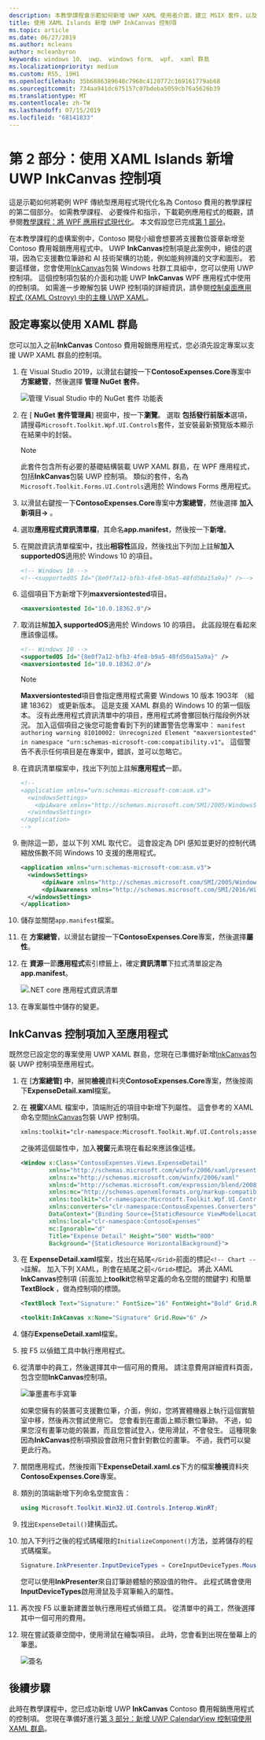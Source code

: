 ```yaml
---
description: 本教學課程會示範如何新增 UWP XAML 使用者介面，建立 MSIX 套件，以及您的 WPF 應用程式中納入其他現代的元件。
title: 使用 XAML Islands 新增 UWP InkCanvas 控制項
ms.topic: article
ms.date: 06/27/2019
ms.author: mcleans
author: mcleanbyron
keywords: windows 10、 uwp、 windows form、 wpf、 xaml 群島
ms.localizationpriority: medium
ms.custom: RS5, 19H1
ms.openlocfilehash: 35b6886389640c7960c4120772c169161779ab68
ms.sourcegitcommit: 734aa941dc675157c07bdeba5059cb76a5626b39
ms.translationtype: MT
ms.contentlocale: zh-TW
ms.lasthandoff: 07/15/2019
ms.locfileid: "68141833"
---
```

# <a name="part-2-add-a-uwp-inkcanvas-control-using-xaml-islands"></a>第 2 部分：使用 XAML Islands 新增 UWP InkCanvas 控制項

這是示範如何將範例 WPF 傳統型應用程式現代化名為 Contoso 費用的教學課程的第二個部分。 如需教學課程、 必要條件和指示，下載範例應用程式的概觀，請參閱[教學課程：將 WPF 應用程式現代化](modernize-wpf-tutorial.md)。 本文假設您已完成[第 1 部分](modernize-wpf-tutorial-1.md)。

在本教學課程的虛構案例中，Contoso 開發小組會想要將支援數位簽章新增至 Contoso 費用報銷應用程式中。 UWP **InkCanvas**控制項是此案例中，絕佳的選項，因為它支援數位筆跡和 AI 技術架構的功能，例如能夠辨識的文字和圖形。 若要這樣做，您會使用[InkCanvas](https://docs.microsoft.com/windows/communitytoolkit/controls/wpf-winforms/inkcanvas)包裝 Windows 社群工具組中，您可以使用 UWP 控制項。 這個控制項包裝的介面和功能 UWP **InkCanvas** WPF 應用程式中使用的控制項。 如需進一步瞭解包裝 UWP 控制項的詳細資訊，請參閱[控制桌面應用程式 (XAML Ostrovy) 中的主機 UWP XAML](xaml-islands.md)。

## <a name="configure-the-project-to-use-xaml-islands"></a>設定專案以使用 XAML 群島

您可以加入之前**InkCanvas** Contoso 費用報銷應用程式，您必須先設定專案以支援 UWP XAML 群島的控制項。

1. 在 Visual Studio 2019，以滑鼠右鍵按一下**ContosoExpenses.Core**專案中**方案總管**，然後選擇 **管理 NuGet 套件**。

    ![管理 Visual Studio 中的 NuGet 套件 功能表](images/wpf-modernize-tutorial//ManageNuGetPackages.png)

2. 在 [ **NuGet 套件管理員**] 視窗中，按一下**瀏覽**。 選取 **包括發行前版本**選項，請搜尋`Microsoft.Toolkit.Wpf.UI.Controls`套件，並安裝最新預覽版本顯示在結果中的封裝。

    > [!NOTE]
    > 此套件包含所有必要的基礎結構裝載 UWP XAML 群島，在 WPF 應用程式，包括**InkCanvas**包裝 UWP 控制項。 類似的套件，名為`Microsoft.Toolkit.Forms.UI.Controls`適用於 Windows Forms 應用程式。

3. 以滑鼠右鍵按一下**ContosoExpenses.Core**專案中**方案總管**，然後選擇 **加入新項目->** 。

4. 選取**應用程式資訊清單檔**，其命名**app.manifest**，然後按一下**新增**。

5. 在開啟資訊清單檔案中，找出**相容性**區段，然後找出下列加上註解**加入 supportedOS**適用於 Windows 10 的項目。

    ```xml
    <!-- Windows 10 -->
    <!--<supportedOS Id="{8e0f7a12-bfb3-4fe8-b9a5-48fd50a15a9a}" />-->
    ```

6. 這個項目下方新增下列**maxversiontested**項目。

    ```xml
    <maxversiontested Id="10.0.18362.0"/>
    ```

7. 取消註解**加入 supportedOS**適用於 Windows 10 的項目。 此區段現在看起來應該像這樣。

    ```xml
    <!-- Windows 10 -->
    <supportedOS Id="{8e0f7a12-bfb3-4fe8-b9a5-48fd50a15a9a}" />
    <maxversiontested Id="10.0.18362.0"/>
    ```

    > [!NOTE]
    > **Maxversiontested**項目會指定應用程式需要 Windows 10 版本 1903年 （組建 18362） 或更新版本。 這是支援 XAML 群島的 Windows 10 的第一個版本。 沒有此應用程式資訊清單中的項目，應用程式將會擲回執行階段例外狀況。 加入這個項目之後您可能會看到下列的建置警告您專案中： `manifest authoring warning 81010002: Unrecognized Element "maxversiontested" in namespace "urn:schemas-microsoft-com:compatibility.v1"`。 這個警告不表示任何項目是在專案中，錯誤，並可以忽略它。

8. 在資訊清單檔案中，找出下列加上註解**應用程式**一節。

    ```xml
    <!--
    <application xmlns="urn:schemas-microsoft-com:asm.v3">
      <windowsSettings>
        <dpiAware xmlns="http://schemas.microsoft.com/SMI/2005/WindowsSettings">true</dpiAware>
      </windowsSettings>
    </application>
    -->
    ```

9. 刪除這一節，並以下列 XML 取代它。 這會設定為 DPI 感知並更好的控制代碼縮放係數不同 Windows 10 支援的應用程式。

    ```xml
    <application xmlns="urn:schemas-microsoft-com:asm.v3">
      <windowsSettings>
          <dpiAware xmlns="http://schemas.microsoft.com/SMI/2005/WindowsSettings">true/PM</dpiAware>
          <dpiAwareness xmlns="http://schemas.microsoft.com/SMI/2016/WindowsSettings">PerMonitorV2, PerMonitor</dpiAwareness>
      </windowsSettings>
    </application>
    ```

10. 儲存並關閉`app.manifest`檔案。

12. 在 **方案總管**，以滑鼠右鍵按一下**ContosoExpenses.Core**專案，然後選擇**屬性**。

13. 在 **資源**一節**應用程式**索引標籤上，確定**資訊清單**下拉式清單設定為**app.manifest**。

    ![.NET core 應用程式資訊清單](images/wpf-modernize-tutorial/NetCoreAppManifest.png)

16. 在專案屬性中儲存的變更。

## <a name="add-an-inkcanvas-control-to-the-app"></a>InkCanvas 控制項加入至應用程式

既然您已設定您的專案使用 UWP XAML 群島，您現在已準備好新增[InkCanvas](https://docs.microsoft.com/windows/communitytoolkit/controls/wpf-winforms/inkcanvas)包裝 UWP 控制項至應用程式。

1. 在 [**方案總管] 中**，展開**檢視**資料夾**ContosoExpenses.Core**專案，然後按兩下**ExpenseDetail.xaml**檔案。

2. 在 **視窗**XAML 檔案中，頂端附近的項目中新增下列屬性。 這會參考的 XAML 命名空間[InkCanvas](https://docs.microsoft.com/windows/communitytoolkit/controls/wpf-winforms/inkcanvas)包裝 UWP 控制項。

    ```xml
    xmlns:toolkit="clr-namespace:Microsoft.Toolkit.Wpf.UI.Controls;assembly=Microsoft.Toolkit.Wpf.UI.Controls"
    ```

    之後將這個屬性中，加入**視窗**元素現在看起來應該像這樣。

    ```xml
    <Window x:Class="ContosoExpenses.Views.ExpenseDetail"
            xmlns="http://schemas.microsoft.com/winfx/2006/xaml/presentation"
            xmlns:x="http://schemas.microsoft.com/winfx/2006/xaml"
            xmlns:d="http://schemas.microsoft.com/expression/blend/2008"
            xmlns:mc="http://schemas.openxmlformats.org/markup-compatibility/2006"
            xmlns:toolkit="clr-namespace:Microsoft.Toolkit.Wpf.UI.Controls;assembly=Microsoft.Toolkit.Wpf.UI.Controls"
            xmlns:converters="clr-namespace:ContosoExpenses.Converters"
            DataContext="{Binding Source={StaticResource ViewModelLocator}, Path=ExpensesDetailViewModel}"
            xmlns:local="clr-namespace:ContosoExpenses"
            mc:Ignorable="d"
            Title="Expense Detail" Height="500" Width="800"
            Background="{StaticResource HorizontalBackground}">
    ```

4. 在  **ExpenseDetail.xaml**檔案，找出在結尾`</Grid>`前面的標記`<!-- Chart -->`註解。 加入下列 XAML，則會在結尾之前`</Grid>`標記。 將此 XAML **InkCanvas**控制項 (前面加上**toolkit**您稍早定義的命名空間的關鍵字) 和簡單**TextBlock** ，做為控制項的標頭。

    ```xml
    <TextBlock Text="Signature:" FontSize="16" FontWeight="Bold" Grid.Row="5" />

    <toolkit:InkCanvas x:Name="Signature" Grid.Row="6" />
    ```

5. 儲存**ExpenseDetail.xaml**檔案。

6. 按 F5 以偵錯工具中執行應用程式。

7. 從清單中的員工，然後選擇其中一個可用的費用。 請注意費用詳細資料頁面，包含空間**InkCanvas**控制項。

    ![筆墨畫布手寫筆](images/wpf-modernize-tutorial/InkCanvasPenOnly.png)

    如果您擁有的裝置可支援數位筆，介面，例如，您將實體機器上執行這個實驗室中移，然後再次嘗試使用它。 您會看到在畫面上顯示數位筆跡。 不過，如果您沒有畫筆功能的裝置，而且您嘗試登入，使用滑鼠，不會發生。 這種現象因為**InkCanvas**控制項預設會啟用只會針對數位的畫筆。 不過，我們可以變更此行為。

8. 關閉應用程式，然後按兩下**ExpenseDetail.xaml.cs**下方的檔案**檢視**資料夾**ContosoExpenses.Core**專案。

9. 類別的頂端新增下列命名空間宣告：

    ```csharp
    using Microsoft.Toolkit.Win32.UI.Controls.Interop.WinRT;
    ```

10. 找出`ExpenseDetail()`建構函式。

11. 加入下列行之後的程式碼權限的`InitializeComponent()`方法，並將儲存的程式碼檔案。

    ```csharp
    Signature.InkPresenter.InputDeviceTypes = CoreInputDeviceTypes.Mouse | CoreInputDeviceTypes.Pen;
    ```

    您可以使用**InkPresenter**來自訂筆跡體驗的預設值的物件。 此程式碼會使用**InputDeviceTypes**啟用滑鼠及手寫筆輸入的屬性。

12. 再次按 F5 以重新建置並執行應用程式偵錯工具。 從清單中的員工，然後選擇其中一個可用的費用。

13. 現在嘗試簽章空間中，使用滑鼠在繪製項目。 此時，您會看到出現在螢幕上的筆墨。

    ![簽名](images/wpf-modernize-tutorial/Signature.png)

## <a name="next-steps"></a>後續步驟

此時在教學課程中，您已成功新增 UWP **InkCanvas** Contoso 費用報銷應用程式的控制項。 您現在準備好進行[第 3 部分：新增 UWP CalendarView 控制項使用 XAML 群島](modernize-wpf-tutorial-3.md)。
